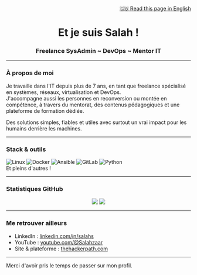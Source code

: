 <p align="right"><a href="./README.en.md">🇬🇧 Read this page in English</a></p>

<h1 align="center">Et je suis Salah !</h1>
<h3 align="center">Freelance SysAdmin ~ DevOps ~ Mentor IT</h3>

---

### À propos de moi

Je travaille dans l'IT depuis plus de 7 ans, en tant que freelance spécialisé en systèmes, réseaux, virtualisation et DevOps.  
J'accompagne aussi les personnes en reconversion ou montée en compétence, à travers du mentorat, des contenus pédagogiques et une plateforme de formation dédiée.  

Des solutions simples, fiables et utiles avec surtout un vrai impact pour les humains derrière les machines.

---

### Stack & outils

![Linux](https://img.shields.io/badge/Linux-FCC624?logo=linux&logoColor=black)
![Docker](https://img.shields.io/badge/Docker-2496ED?logo=docker&logoColor=white)
![Ansible](https://img.shields.io/badge/Ansible-EE0000?logo=ansible&logoColor=white)
![GitLab](https://img.shields.io/badge/GitLab-FC6D26?logo=gitlab&logoColor=white)
![Python](https://img.shields.io/badge/Python-3776AB?logo=python&logoColor=white)  
Et pleins d'autres !

---

### Statistiques GitHub

<p align="center">
  <img src="https://github-readme-stats.vercel.app/api?username=salahs&show_icons=true&theme=default" />
  <img src="https://github-readme-stats.vercel.app/api/top-langs/?username=salahs&layout=compact" />
</p>

---

### Me retrouver ailleurs

- LinkedIn : [linkedin.com/in/salahs](https://www.linkedin.com/in/salahs/)
- YouTube : [youtube.com/@Salahzaar](https://www.youtube.com/@Salahzaar)
- Site & plateforme : [thehackerpath.com](https://www.thehackerpath.com)

---

Merci d'avoir pris le temps de passer sur mon profil.
